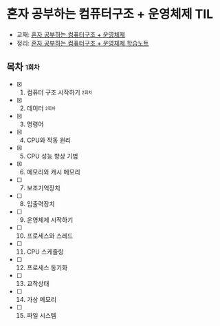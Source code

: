 # 혼자 공부하는 컴퓨터구조 + 운영체제 TIL

- 교재: [혼자 공부하는 컴퓨터구조 + 운영체제](https://www.aladin.co.kr/shop/wproduct.aspx?ItemId=299014282)
- 정리: [혼자 공부하는 컴퓨터구조 + 운영체제 학습노트](TBD)

## 목차 <sub><sup>1회차</sup></sub>

- [x] 1. 컴퓨터 구조 시작하기 <sub><sup>2회차</sup></sub>
- [x] 2. 데이터 <sub><sup>2회차</sup></sub>
- [x] 3. 명령어
- [x] 4. CPU와 작동 원리
- [x] 5. CPU 성능 향상 기법
- [x] 6. 메모리와 캐시 메모리
- [ ] 7. 보조기억장치
- [ ] 8. 입출력장치
- [ ] 9. 운영체제 시작하기
- [ ] 10. 프로세스와 스레드
- [ ] 11. CPU 스케줄링
- [ ] 12. 프로세스 동기화
- [ ] 13. 교착상태
- [ ] 14. 가상 메모리
- [ ] 15. 파일 시스템
